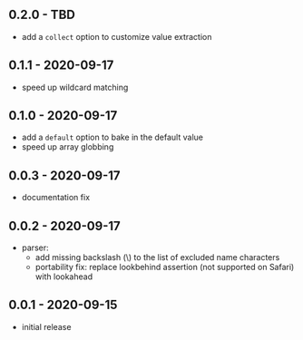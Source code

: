 ## 0.2.0 - TBD

- add a `collect` option to customize value extraction

## 0.1.1 - 2020-09-17

- speed up wildcard matching

## 0.1.0 - 2020-09-17

- add a `default` option to bake in the default value
- speed up array globbing

## 0.0.3 - 2020-09-17

- documentation fix

## 0.0.2 - 2020-09-17

- parser:
    - add missing backslash (\\) to the list of excluded name characters
    - portability fix: replace lookbehind assertion (not supported on Safari)
      with lookahead

## 0.0.1 - 2020-09-15

- initial release
